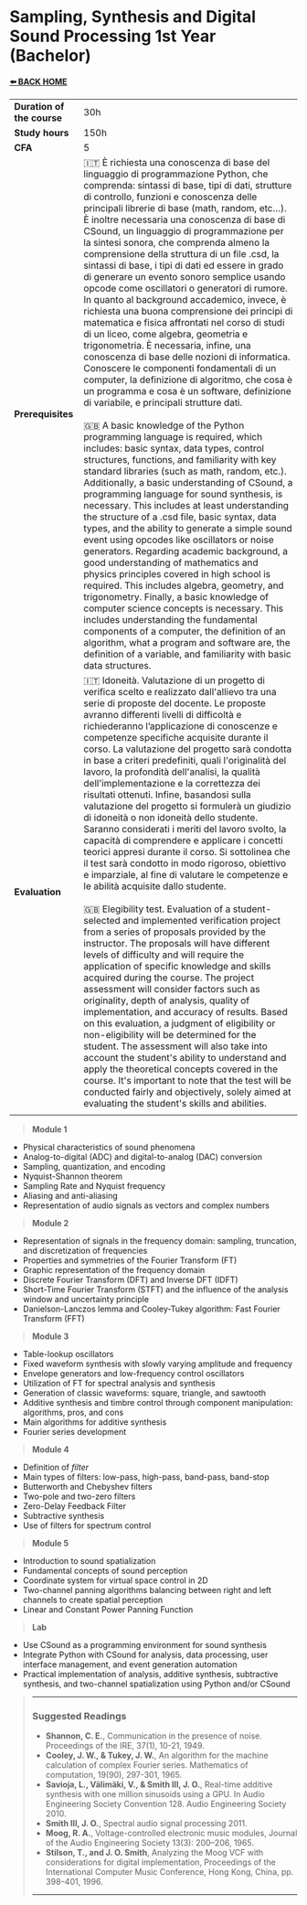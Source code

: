# **Sampling, Synthesis and Digital Sound Processing 1st Year (Bachelor)**  

[**⬅️ BACK HOME**](/HOME.md)  

|                          |     |
|:-------------------------|:----| 
|**Duration of the course**|30h  |
|**Study hours**           |150h |
|**CFA**                   |5    |
|**Prerequisites**         |🇮🇹 È richiesta una conoscenza di base del linguaggio di programmazione Python, che comprenda: sintassi di base, tipi di dati, strutture di controllo, funzioni e conoscenza delle principali librerie di base (math, random, etc…). È inoltre necessaria una conoscenza di base di CSound, un linguaggio di programmazione per la sintesi sonora, che comprenda almeno la comprensione della struttura di un file .csd, la sintassi di base, i tipi di dati ed essere in grado di generare un evento sonoro semplice usando opcode come oscillatori o generatori di rumore. In quanto al background accademico, invece, è richiesta una buona comprensione dei principi di matematica e fisica affrontati nel corso di studi di un liceo, come algebra, geometria e trigonometria. È necessaria, infine, una conoscenza di base delle nozioni di informatica. Conoscere le componenti fondamentali di un computer, la definizione di algoritmo, che cosa è un programma e cosa è un software, definizione di variabile, e principali strutture dati.<br><br>🇬🇧 A basic knowledge of the Python programming language is required, which includes: basic syntax, data types, control structures, functions, and familiarity with key standard libraries (such as math, random, etc.). Additionally, a basic understanding of CSound, a programming language for sound synthesis, is necessary. This includes at least understanding the structure of a .csd file, basic syntax, data types, and the ability to generate a simple sound event using opcodes like oscillators or noise generators. Regarding academic background, a good understanding of mathematics and physics principles covered in high school is required. This includes algebra, geometry, and trigonometry. Finally, a basic knowledge of computer science concepts is necessary. This includes understanding the fundamental components of a computer, the definition of an algorithm, what a program and software are, the definition of a variable, and familiarity with basic data structures.|
|**Evaluation**                  |🇮🇹 Idoneità. Valutazione di un progetto di verifica scelto e realizzato dall'allievo tra una serie di proposte del docente. Le proposte avranno differenti livelli di difficoltà e richiederanno l’applicazione di conoscenze e competenze specifiche acquisite durante il corso. La valutazione del progetto sarà condotta in base a criteri predefiniti, quali l'originalità del lavoro, la profondità dell'analisi, la qualità dell'implementazione e la correttezza dei risultati ottenuti. Infine, basandosi sulla valutazione del progetto si formulerà un giudizio di idoneità o non idoneità dello studente. Saranno considerati i meriti del lavoro svolto, la capacità di comprendere e applicare i concetti teorici appresi durante il corso. Si sottolinea che il test sarà condotto in modo rigoroso, obiettivo e imparziale, al fine di valutare le competenze e le abilità acquisite dallo studente.<br><br>🇬🇧 Elegibility test. Evaluation of a student-selected and implemented verification project from a series of proposals provided by the instructor. The proposals will have different levels of difficulty and will require the application of specific knowledge and skills acquired during the course. The project assessment will consider factors such as originality, depth of analysis, quality of implementation, and accuracy of results. Based on this evaluation, a judgment of eligibility or non-eligibility will be determined for the student. The assessment will also take into account the student's ability to understand and apply the theoretical concepts covered in the course. It's important to note that the test will be conducted fairly and objectively, solely aimed at evaluating the student's skills and abilities.|
|                          |     |


> **Module 1**
- Physical characteristics of sound phenomena  
- Analog-to-digital (ADC) and digital-to-analog (DAC) conversion  
- Sampling, quantization, and encoding  
- Nyquist-Shannon theorem  
- Sampling Rate and Nyquist frequency  
- Aliasing and anti-aliasing  
- Representation of audio signals as vectors and complex numbers  

> **Module 2**
- Representation of signals in the frequency domain: sampling, truncation, and discretization of frequencies  
- Properties and symmetries of the Fourier Transform (FT)  
- Graphic representation of the frequency domain  
- Discrete Fourier Transform (DFT) and Inverse DFT (IDFT)  
- Short-Time Fourier Transform (STFT) and the influence of the analysis window and uncertainty principle  
- Danielson-Lanczos lemma and Cooley-Tukey algorithm: Fast Fourier Transform   (FFT)

> **Module 3**
- Table-lookup oscillators  
- Fixed waveform synthesis with slowly varying amplitude and frequency  
- Envelope generators and low-frequency control oscillators  
- Utilization of FT for spectral analysis and synthesis  
- Generation of classic waveforms: square, triangle, and sawtooth  
- Additive synthesis and timbre control through component manipulation: algorithms, pros, and cons  
- Main algorithms for additive synthesis
- Fourier series development  

> **Module 4** 
- Definition of *filter*  
- Main types of filters: low-pass, high-pass, band-pass, band-stop  
- Butterworth and Chebyshev filters  
- Two-pole and two-zero filters  
- Zero-Delay Feedback Filter  
- Subtractive synthesis  
- Use of filters for spectrum control  

> **Module 5**
- Introduction to sound spatialization  
- Fundamental concepts of sound perception  
- Coordinate system for virtual space control in 2D  
- Two-channel panning algorithms balancing between right and left channels to create spatial perception  
- Linear and Constant Power Panning Function  

> **Lab**
- Use CSound as a programming environment for sound synthesis  
- Integrate Python with CSound for analysis, data processing, user interface management, and event generation automation  
- Practical implementation of analysis, additive synthesis, subtractive synthesis, and two-channel spatialization using Python and/or CSound  


>---
>### **Suggested Readings**  
>
>- **Shannon, C. E.**, Communication in the presence of noise. Proceedings of the IRE, 37(1), 10-21, 1949.  
>- **Cooley, J. W., & Tukey, J. W.**, An algorithm for the machine calculation of complex Fourier series. Mathematics of computation, 19(90), 297-301, 1965.  
>- **Savioja, L., Välimäki, V., & Smith III, J. O.**, Real-time additive synthesis with one million sinusoids using a GPU. In Audio Engineering Society Convention 128. Audio Engineering Society 2010.  
>- **Smith III, J. O.**, Spectral audio signal processing 2011.  
>- **Moog, R. A.**, Voltage-controlled electronic music modules, Journal of the Audio Engineering Society 13(3): 200–206, 1965.  
>- **Stilson, T., and J. O. Smith**, Analyzing the Moog VCF with considerations for digital implementation, Proceedings of the International Computer Music Conference, Hong Kong, China, pp. 398–401, 1996.    
>---




